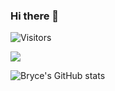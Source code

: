 ### Hi there 👋

<!--
**brycehills/brycehills** is a ✨ _special_ ✨ repository because its `README.md` (this file) appears on your GitHub profile.

Here are some ideas to get you started:

- 🔭 I’m currently working on ..
- 🌱 I’m currently learning ...
- 👯 I’m looking to collaborate on ...
- 🤔 I’m looking for help with ...
- 💬 Ask me about ...
- 📫 How to reach me: ...
- ⚡ Fun fact: ...
-->

![Visitors](https://api.visitorbadge.io/api/visitors?path=https%3A%2F%2Fgithub.com%2Fbrycehills&countColor=%23263759)

<img align="center" src="https://github-readme-stats.vercel.app/api/<CARD_TYPE>/?username=<USERNAME>&theme=<THEME_NAME>" />

![Bryce's GitHub stats](https://github-readme-stats.vercel.app/api?username=brycehills&count_private=true)

